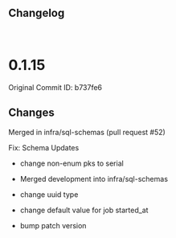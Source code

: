 ## Changelog

<br/>

# 0.1.15

Original Commit ID: b737fe6

## Changes
Merged in infra&#x2F;sql-schemas (pull request #52)

Fix: Schema Updates

* change non-enum pks to serial

* Merged development into infra&#x2F;sql-schemas
* change uuid type

* change default value for job started_at

* bump patch version
